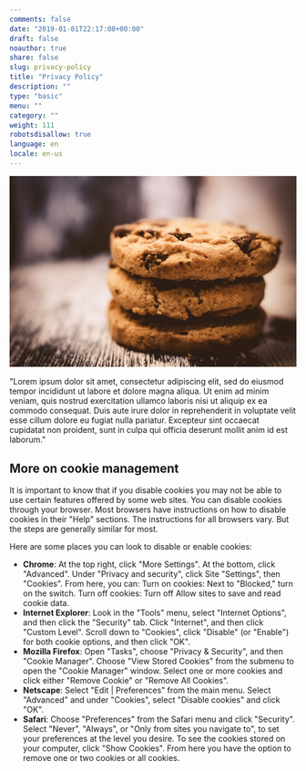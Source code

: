```yaml
---
comments: false
date: "2019-01-01T22:17:00+00:00"
draft: false
noauthor: true
share: false
slug: privacy-policy
title: "Privacy Policy"
description: ""
type: "basic"
menu: ""
category: ""
weight: 111
robotsdisallow: true
language: en
locale: en-us
---
```


![Cookies](cookies.jpg)

"Lorem ipsum dolor sit amet, consectetur adipiscing elit, sed do eiusmod tempor incididunt ut labore et dolore magna aliqua. Ut enim ad minim veniam, quis nostrud exercitation ullamco laboris nisi ut aliquip ex ea commodo consequat. Duis aute irure dolor in reprehenderit in voluptate velit esse cillum dolore eu fugiat nulla pariatur. Excepteur sint occaecat cupidatat non proident, sunt in culpa qui officia deserunt mollit anim id est laborum."

## More on cookie management
It is important to know that if you disable cookies you may not be able to use certain features offered by some web sites. You can disable cookies through your browser. Most browsers have instructions on how to disable cookies in their "Help" sections. The instructions for all browsers vary. But the steps are generally similar for most. 

Here are some places you can look to disable or enable cookies:

* **Chrome**: At the top right, click "More Settings". At the bottom, click "Advanced". Under "Privacy and security", click Site "Settings", then "Cookies". From here, you can: Turn on cookies: Next to "Blocked," turn on the switch. Turn off cookies: Turn off Allow sites to save and read cookie data.
* **Internet Explorer**: Look in the "Tools" menu, select "Internet Options", and then click the "Security" tab. Click "Internet", and then click "Custom Level". Scroll down to "Cookies", click "Disable" (or "Enable") for both cookie options, and then click "OK".
* **Mozilla Firefox**: Open "Tasks", choose "Privacy & Security", and then "Cookie Manager". Choose "View Stored Cookies" from the submenu to open the "Cookie Manager" window. Select one or more cookies and click either "Remove Cookie" or "Remove All Cookies".
* **Netscape**: Select "Edit | Preferences" from the main menu. Select "Advanced" and under "Cookies", select "Disable cookies" and click "OK".
* **Safari**: Choose "Preferences" from the Safari menu and click "Security". Select "Never", "Always", or "Only from sites you navigate to", to set your preferences at the level you desire. To see the cookies stored on your computer, click "Show Cookies". From here you have the option to remove one or two cookies or all cookies.